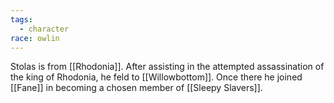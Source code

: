 ```yaml
---
tags:
  - character
race: owlin
---
```

Stolas is from [[Rhodonia]]. After assisting in the attempted assassination of the king of Rhodonia, he feld to [[Willowbottom]]. Once there he joined [[Fane]] in becoming a chosen member of [[Sleepy Slavers]].